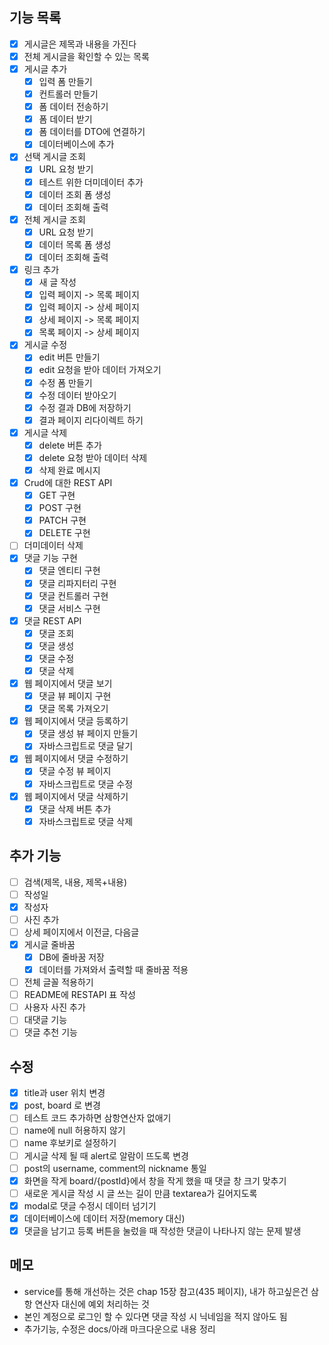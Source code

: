 ## 기능 목록
- [x] 게시글은 제목과 내용을 가진다
- [x] 전체 게시글을 확인할 수 있는 목록
- [x] 게시글 추가
  - [x] 입력 폼 만들기
  - [x] 컨트롤러 만들기
  - [x] 폼 데이터 전송하기
  - [x] 폼 데이터 받기
  - [x] 폼 데이터를 DTO에 연결하기
  - [x] 데이터베이스에 추가
- [x] 선택 게시글 조회
  - [x] URL 요청 받기
  - [x] 테스트 위한 더미데이터 추가
  - [x] 데이터 조회 폼 생성
  - [x] 데이터 조회해 출력
- [x] 전체 게시글 조회
  - [x] URL 요청 받기
  - [x] 데이터 목록 폼 생성
  - [x] 데이터 조회해 출력
- [x] 링크 추가
  - [x] 새 글 작성 
  - [X] 입력 페이지 -> 목록 페이지
  - [x] 입력 페이지 -> 상세 페이지
  - [x] 상세 페이지 -> 목록 페이지
  - [x] 목록 페이지 -> 상세 페이지
- [x] 게시글 수정
  - [x] edit 버튼 만들기
  - [x] edit 요청을 받아 데이터 가져오기
  - [x] 수정 폼 만들기
  - [x] 수정 데이터 받아오기
  - [x] 수정 결과 DB에 저장하기
  - [x] 결과 페이지 리다이렉트 하기
- [x] 게시글 삭제
  - [x] delete 버튼 추가
  - [x] delete 요청 받아 데이터 삭제
  - [x] 삭제 완료 메시지
- [x] Crud에 대한 REST API
  - [x] GET 구현
  - [x] POST 구현
  - [x] PATCH 구현
  - [x] DELETE 구현
- [ ] 더미데이터 삭제
- [x] 댓글 기능 구현
  - [x] 댓글 엔티티 구현
  - [x] 댓글 리파지터리 구현
  - [x] 댓글 컨트롤러 구현
  - [x] 댓글 서비스 구현
- [x] 댓글 REST API 
  - [x] 댓글 조회 
  - [x] 댓글 생성
  - [x] 댓글 수정
  - [x] 댓글 삭제
- [x] 웹 페이지에서 댓글 보기
  - [x] 댓글 뷰 페이지 구현
  - [x] 댓글 목록 가져오기
- [x] 웹 페이지에서 댓글 등록하기
  - [x] 댓글 생성 뷰 페이지 만들기
  - [x] 자바스크립트로 댓글 달기
- [x] 웹 페이지에서 댓글 수정하기
  - [x] 댓글 수정 뷰 페이지
  - [x] 자바스크립트로 댓글 수정
- [x] 웹 페이지에서 댓글 삭제하기
  - [x] 댓글 삭제 버튼 추가
  - [x] 자바스크립트로 댓글 삭제

## 추가 기능
- [ ] 검색(제목, 내용, 제목+내용)
- [ ] 작성일
- [x] 작성자
- [ ] 사진 추가
- [ ] 상세 페이지에서 이전글, 다음글
- [x] 게시글 줄바꿈
  - [x] DB에 줄바꿈 저장
  - [x] 데이터를 가져와서 출력할 때 줄바꿈 적용
- [ ] 전체 글꼴 적용하기
- [ ] README에 RESTAPI 표 작성
- [ ] 사용자 사진 추가
- [ ] 대댓글 기능
- [ ] 댓글 추천 기능

## 수정
- [x] title과 user 위치 변경
- [x] post, board 로 변경
- [ ] 테스트 코드 추가하면 삼항연산자 없애기
- [ ] name에 null 허용하지 않기
- [ ] name 후보키로 설정하기
- [ ] 게시글 삭제 될 때 alert로 알람이 뜨도록 변경
- [ ] post의 username, comment의 nickname 통일
- [x] 화면을 작게 board/{postId}에서 창을 작게 했을 때 댓글 창 크기 맞추기
- [ ] 새로운 게시글 작성 시 글 쓰는 길이 만큼 textarea가 길어지도록
- [x] modal로 댓글 수정시 데이터 넘기기
- [x] 데이터베이스에 데이터 저장(memory 대신)
- [x] 댓글을 남기고 등록 버튼을 눌렀을 때 작성한 댓글이 나타나지 않는 문제 발생

## 메모
- service를 통해 개선하는 것은 chap 15장 참고(435 페이지), 내가 하고싶은건 삼항 연산자 대신에 예외 처리하는 것
- 본인 계정으로 로그인 할 수 있다면 댓글 작성 시 닉네임을 적지 않아도 됨
- 추가기능, 수정은 docs/아래 마크다운으로 내용 정리
